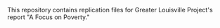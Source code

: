 This repository contains replication files for Greater Louisville Project's report "A Focus on Poverty." 
